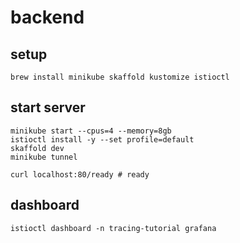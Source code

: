 # backend

## setup

```shell
brew install minikube skaffold kustomize istioctl
```

## start server

```shell
minikube start --cpus=4 --memory=8gb
istioctl install -y --set profile=default
skaffold dev
minikube tunnel

curl localhost:80/ready # ready
```

## dashboard

```shell
istioctl dashboard -n tracing-tutorial grafana
```
